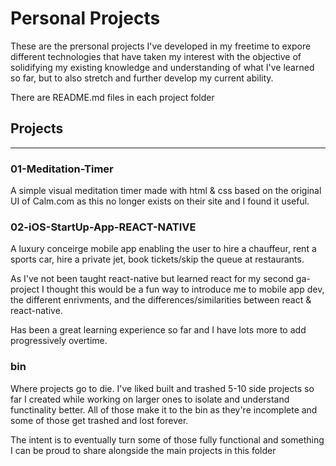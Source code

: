 # Personal Projects

These are the prersonal projects I've developed in my freetime to expore different technologies that have taken my interest with the objective of solidifying my existing knowledge and understanding of what I've learned so far, but to also stretch and further develop my current ability.

There are README.md files in each project folder
## Projects
--------

### 01-Meditation-Timer
A simple visual meditation timer made with html & css based on the original UI of Calm.com as this no longer exists on their site and I found it useful. 

### 02-iOS-StartUp-App-REACT-NATIVE
A luxury conceirge mobile app enabling the user to hire a chauffeur, rent a sports car, hire a private jet, book tickets/skip the queue at restaurants.

As I've not been taught react-native but learned react for my second ga-project I thought this would be a fun way to introduce me to mobile app dev, the different enrivments, and the differences/similarities between react & react-native.

Has been a great learning experience so far and I have lots more to add progressively overtime.

### bin
Where projects go to die. I've liked built and trashed 5-10 side projects so far I created while working on larger ones to isolate and understand functinality better. All of those make it to the bin as they're incomplete and some of those get trashed and lost forever.

The intent is to eventually turn some of those fully functional and something I can be proud to share alongside the main projects in this folder
